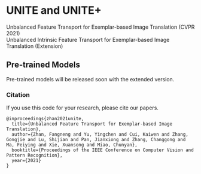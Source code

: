 # UNITE and UNITE+
Unbalanced Feature Transport for Exemplar-based Image Translation (CVPR 2021)  <br>
Unbalanced Intrinsic Feature Transport for Exemplar-based Image Translation (Extension)

## Pre-trained Models
Pre-trained models will be released soon with the extended version.

### Citation
If you use this code for your research, please cite our papers.
```
@inproceedings{zhan2021unite,
  title={Unbalanced Feature Transport for Exemplar-based Image Translation},
  author={Zhan, Fangneng and Yu, Yingchen and Cui, Kaiwen and Zhang, Gongjie and Lu, Shijian and Pan, Jianxiong and Zhang, Changgong and Ma, Feiying and Xie, Xuansong and Miao, Chunyan},
  booktitle={Proceedings of the IEEE Conference on Computer Vision and Pattern Recognition},
  year={2021}
}
```
